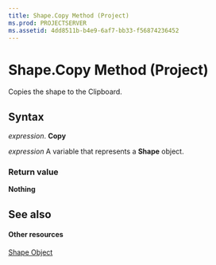 ```yaml
---
title: Shape.Copy Method (Project)
ms.prod: PROJECTSERVER
ms.assetid: 4dd8511b-b4e9-6af7-bb33-f56874236452
---
```



# Shape.Copy Method (Project)
Copies the shape to the Clipboard.

## Syntax

 _expression_. **Copy**

 _expression_ A variable that represents a **Shape** object.


### Return value

 **Nothing**


## See also


#### Other resources


[Shape Object](shape-object-project.md)
